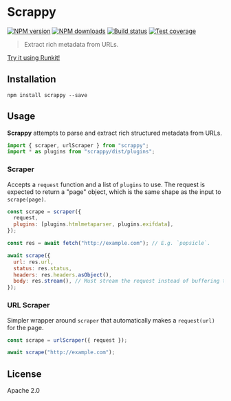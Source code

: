 # Scrappy

[![NPM version](https://img.shields.io/npm/v/scrappy.svg?style=flat)](https://npmjs.org/package/scrappy)
[![NPM downloads](https://img.shields.io/npm/dm/scrappy.svg?style=flat)](https://npmjs.org/package/scrappy)
[![Build status](https://img.shields.io/travis/blakeembrey/node-scrappy.svg?style=flat)](https://travis-ci.org/blakeembrey/node-scrappy)
[![Test coverage](https://img.shields.io/coveralls/blakeembrey/node-scrappy.svg?style=flat)](https://coveralls.io/r/blakeembrey/node-scrappy?branch=master)

> Extract rich metadata from URLs.

[Try it using Runkit!](https://runkit.com/blakeembrey/scrappy)

## Installation

```
npm install scrappy --save
```

## Usage

**Scrappy** attempts to parse and extract rich structured metadata from URLs.

```js
import { scraper, urlScraper } from "scrappy";
import * as plugins from "scrappy/dist/plugins";
```

### Scraper

Accepts a `request` function and a list of `plugins` to use. The request is expected to return a "page" object, which is the same shape as the input to `scrape(page)`.

```js
const scrape = scraper({
  request,
  plugins: [plugins.htmlmetaparser, plugins.exifdata],
});

const res = await fetch("http://example.com"); // E.g. `popsicle`.

await scrape({
  url: res.url,
  status: res.status,
  headers: res.headers.asObject(),
  body: res.stream(), // Must stream the request instead of buffering to support large responses.
});
```

### URL Scraper

Simpler wrapper around `scraper` that automatically makes a `request(url)` for the page.

```js
const scrape = urlScraper({ request });

await scrape("http://example.com");
```

## License

Apache 2.0
